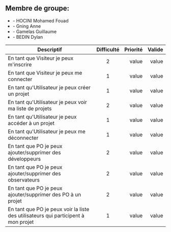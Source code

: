  <h2>Membre de groupe:</h2>
 <ul>
  <li>- HOCINI Mohamed Fouad</li>
  <li>- Gning Anne</li>
  <li>- Gamelas Guillaume</li>
  <li>- BEDIN Dylan</li>
</ul> 
	 
<table>
    <thead>
        <tr>
            <th>Descriptif</th>
            <th align="center">Difficulté</th>
            <th align="right">Priorité</th>
            <th align="right">Valide</th>
        </tr>
    </thead>
    <tbody>
        <tr>
            <td>En tant que Visiteur je peux m'inscrire</td>
            <td align="center">2</td>
            <td align="right">value</td>
            <td align="right">value</td>
        </tr>
        <tr>
            <td>En tant que Visiteur je peux me connecter</td>
            <td align="center">1</td>
            <td align="right">value</td>
            <td align="right">value</td>
        </tr>
        <tr>
            <td>En tant qu'Utilisateur je peux créer un projet </td>
            <td align="center">1</td>
            <td align="right">value</td>
            <td align="right">value</td>
        </tr>
        <tr>
            <td>En tant qu'Utilisateur je peux voir ma liste de projets </td>
            <td align="center">2</td>
            <td align="right">value</td>
            <td align="right">value</td>
        </tr>
        <tr>
            <td>En tant qu'Utilisateur je peux accéder à un projet </td>
            <td align="center">1</td>
            <td align="right">value</td>
            <td align="right">value</td>
        </tr>
        <tr>
            <td>En tant qu'Utilisateur je peux me déconnecter </td>
            <td align="center">1</td>
            <td align="right">value</td>
            <td align="right">value</td>
        </tr>
        <tr>
            <td>En tant que PO je peux ajouter/supprimer des développeurs</td>
            <td align="center">2</td>
            <td align="right">value</td>
            <td align="right">value</td>
        </tr>
        <tr>
            <td>En tant que PO je peux ajouter/supprimer des observateurs</td>
            <td align="center">2</td>
            <td align="right">value</td>
            <td align="right">value</td>
        </tr>        
        <tr>
            <td>En tant que PO je peux ajouter/supprimer des PO à un projet</td>
            <td align="center">2</td>
            <td align="right">value</td>
            <td align="right">value</td>
        </tr>        
        <tr>
            <td>En tant que PO je peux voir la liste des utilisateurs qui participent à mon projet</td>
            <td align="center">1</td>
            <td align="right">value</td>
            <td align="right">value</td>
        </tr>     
        
   </tbody>
</table>
